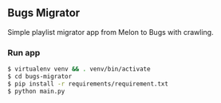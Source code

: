 ## Bugs Migrator

Simple playlist migrator app from Melon to Bugs with crawling.

### Run app
```bash
$ virtualenv venv && . venv/bin/activate
$ cd bugs-migrator
$ pip install -r requirements/requirement.txt
$ python main.py
```
